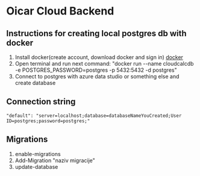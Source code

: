 # Oicar Cloud Backend 
## Instructions for creating local postgres db with docker
1. Install docker(create account, download docker and sign in) [docker](https://www.docker.com/)
2. Open terminal and run next command: 
        "docker run --name cloudcalcdb -e POSTGRES_PASSWORD=postgres -p 5432:5432 -d postgres"
3. Connect to postgres with azure data studio or something else and create database

## Connection string
    "default": "server=localhost;database=databaseNameYouCreated;User ID=postgres;password=postgres;"

## Migrations
1. enable-migrations
2. Add-Migration "naziv migracije"
3. update-database